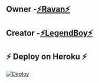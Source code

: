 ## Owner -[⚡Ravan⚡](https://t.me/w2h_ravan)
## Creator -[⚡LegendBoy⚡](https://t.me/The_LegendBoy)

## ⚡ Deploy on Heroku ⚡
[![Deploy](https://www.herokucdn.com/deploy/button.svg)](https://heroku.com/deploy?template=https://github.com/LEGEND-OS/BOTTOKENSPAM.git)
